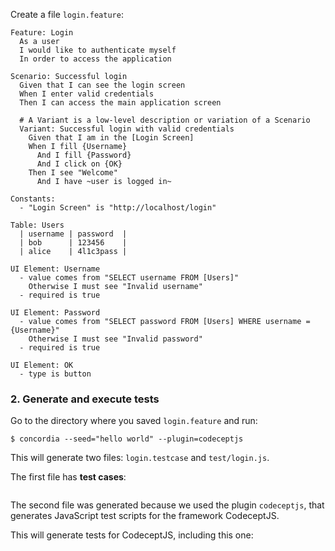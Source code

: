 Create a file `login.feature`:

```gherkin
Feature: Login
  As a user
  I would like to authenticate myself
  In order to access the application

Scenario: Successful login
  Given that I can see the login screen
  When I enter valid credentials
  Then I can access the main application screen

  # A Variant is a low-level description or variation of a Scenario
  Variant: Successful login with valid credentials
    Given that I am in the [Login Screen]
    When I fill {Username}
      And I fill {Password}
      And I click on {OK}
    Then I see "Welcome"
      And I have ~user is logged in~

Constants:
  - "Login Screen" is "http://localhost/login"

Table: Users
  | username | password  |
  | bob      | 123456    |
  | alice    | 4l1c3pass |

UI Element: Username
  - value comes from "SELECT username FROM [Users]"
    Otherwise I must see "Invalid username"
  - required is true

UI Element: Password
  - value comes from "SELECT password FROM [Users] WHERE username = {Username}"
    Otherwise I must see "Invalid password"
  - required is true

UI Element: OK
  - type is button
```

### 2. Generate and execute tests

Go to the directory where you saved `login.feature` and run:

```console
$ concordia --seed="hello world" --plugin=codeceptjs
```

This will generate two files: `login.testcase` and `test/login.js`.

The first file has **test cases**:

```concordia
```

The second file was generated because we used the plugin `codeceptjs`, that
generates JavaScript test scripts for the framework CodeceptJS.

This will generate tests for CodeceptJS, including this one:

```javascript
```
